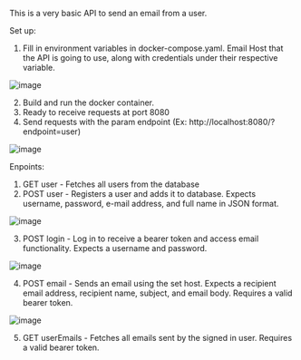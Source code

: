 This is a very basic API to send an email from a user.

Set up:
1. Fill in environment variables in docker-compose.yaml. Email Host that the API is going to use, along with credentials under their respective variable.

![image](https://github.com/faldyhamid/b4c5fac086f8d04d0f15db274cc8c9b5/assets/26078040/03c17fc9-4d70-481a-b529-8a1047d25d1e)

2. Build and run the docker container.
3. Ready to receive requests at port 8080
4. Send requests with the param endpoint (Ex: http://localhost:8080/?endpoint=user)

![image](https://github.com/faldyhamid/b4c5fac086f8d04d0f15db274cc8c9b5/assets/26078040/73a04412-900c-4332-849e-4a84bf9814ee)

Enpoints:
1. GET user - Fetches all users from the database
2. POST user - Registers a user and adds it to database. Expects username, password, e-mail address, and full name in JSON format.

![image](https://github.com/faldyhamid/b4c5fac086f8d04d0f15db274cc8c9b5/assets/26078040/233b32df-ef2e-4751-bd85-831824952a44)

3. POST login - Log in to receive a bearer token and access email functionality. Expects a username and password.

![image](https://github.com/faldyhamid/b4c5fac086f8d04d0f15db274cc8c9b5/assets/26078040/04feae7b-983b-4858-9ec5-d453264240bb)

4. POST email - Sends an email using the set host. Expects a recipient email address, recipient name, subject, and email body. Requires a valid bearer token.

![image](https://github.com/faldyhamid/b4c5fac086f8d04d0f15db274cc8c9b5/assets/26078040/e03b2592-4b9d-45af-80b1-8b28d9e0c5e5)

5. GET userEmails - Fetches all emails sent by the signed in user. Requires a valid bearer token.
